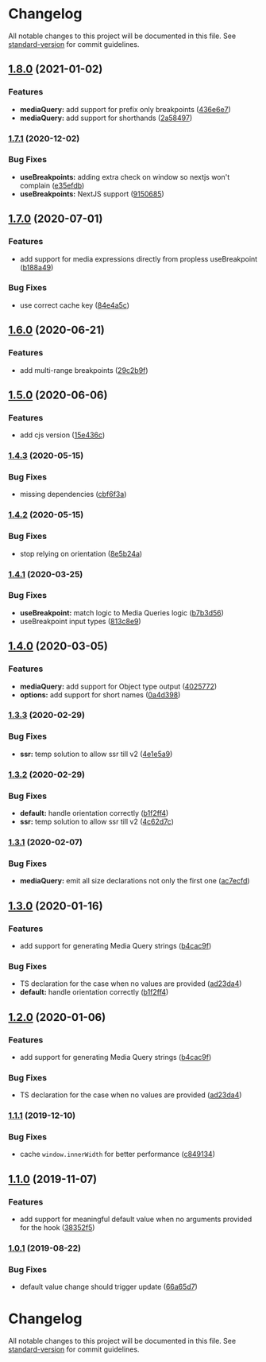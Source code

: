# Changelog

All notable changes to this project will be documented in this file. See [standard-version](https://github.com/conventional-changelog/standard-version) for commit guidelines.

## [1.8.0](https://github.com/wintercounter/use-breakpoint/compare/v1.7.1...v1.8.0) (2021-01-02)


### Features

* **mediaQuery:** add support for prefix only breakpoints ([436e6e7](https://github.com/wintercounter/use-breakpoint/commit/436e6e7cd50b5a8575170e3209e98a4751af4541))
* **mediaQuery:** add support for shorthands ([2a58497](https://github.com/wintercounter/use-breakpoint/commit/2a58497dd64130a4eb81f86a6cce8dcc2fe7f7a4))

### [1.7.1](https://github.com/wintercounter/use-breakpoint/compare/v1.7.0...v1.7.1) (2020-12-02)


### Bug Fixes

* **useBreakpoints:** adding extra check on window so nextjs won't complain ([e35efdb](https://github.com/wintercounter/use-breakpoint/commit/e35efdbcdf76878445a92934327c21e36fc1c187))
* **useBreakpoints:** NextJS support ([9150685](https://github.com/wintercounter/use-breakpoint/commit/915068574328c50bf77aec9c0746021f98fac3d6))

## [1.7.0](https://github.com/wintercounter/use-breakpoint/compare/v1.6.0...v1.7.0) (2020-07-01)


### Features

* add support for media expressions directly from propless useBreakpoint ([b188a49](https://github.com/wintercounter/use-breakpoint/commit/b188a49f65e3f15a03e8ccabd57f5d9f1988ad87))


### Bug Fixes

* use correct cache key ([84e4a5c](https://github.com/wintercounter/use-breakpoint/commit/84e4a5c41765f2a22b80e1a98381a97c79e59678))

## [1.6.0](https://github.com/wintercounter/use-breakpoint/compare/v1.5.0...v1.6.0) (2020-06-21)


### Features

* add multi-range breakpoints ([29c2b9f](https://github.com/wintercounter/use-breakpoint/commit/29c2b9f03899c756c7a6103bb28703112a300e36))

## [1.5.0](https://github.com/wintercounter/use-breakpoint/compare/v1.4.3...v1.5.0) (2020-06-06)


### Features

* add cjs version ([15e436c](https://github.com/wintercounter/use-breakpoint/commit/15e436c543958cb339980ea257462c31452beb91))

### [1.4.3](https://github.com/wintercounter/use-breakpoint/compare/v1.4.2...v1.4.3) (2020-05-15)


### Bug Fixes

* missing dependencies ([cbf6f3a](https://github.com/wintercounter/use-breakpoint/commit/cbf6f3a63487b134218f8a374d1d982c7a8d08f0))

### [1.4.2](https://github.com/wintercounter/use-breakpoint/compare/v1.4.1...v1.4.2) (2020-05-15)


### Bug Fixes

* stop relying on orientation ([8e5b24a](https://github.com/wintercounter/use-breakpoint/commit/8e5b24a61f90f5a91f7976bbbac33045454bd853))

### [1.4.1](https://github.com/wintercounter/use-breakpoint/compare/v1.4.0...v1.4.1) (2020-03-25)


### Bug Fixes

* **useBreakpoint:** match logic to Media Queries logic ([b7b3d56](https://github.com/wintercounter/use-breakpoint/commit/b7b3d56ae55859d97005d34a08d70075852789cd))
* useBreakpoint input types ([813c8e9](https://github.com/wintercounter/use-breakpoint/commit/813c8e9cb57ab7f13b69b2c4f41552cc02e30be4))

## [1.4.0](https://github.com/wintercounter/use-breakpoint/compare/v1.3.3...v1.4.0) (2020-03-05)


### Features

* **mediaQuery:** add support for Object type output ([4025772](https://github.com/wintercounter/use-breakpoint/commit/402577293a8818033cd3e8583892da03498e1bf8))
* **options:** add support for short names ([0a4d398](https://github.com/wintercounter/use-breakpoint/commit/0a4d3984f4cf7eb435b69e29dd345b27661b7e44))

### [1.3.3](https://github.com/wintercounter/use-breakpoint/compare/v1.3.2...v1.3.3) (2020-02-29)


### Bug Fixes

* **ssr:** temp solution to allow ssr till v2 ([4e1e5a9](https://github.com/wintercounter/use-breakpoint/commit/4e1e5a9b612f38bf1a5410cf30c23b2401aae275))

### [1.3.2](https://github.com/wintercounter/use-breakpoint/compare/v1.2.1...v1.3.2) (2020-02-29)


### Bug Fixes

* **default:** handle orientation correctly ([b1f2ff4](https://github.com/wintercounter/use-breakpoint/commit/b1f2ff4c1fe7a4e98fce75d3ca406529c59fa53f))
* **ssr:** temp solution to allow ssr till v2 ([4c62d7c](https://github.com/wintercounter/use-breakpoint/commit/4c62d7cf3f638c1de84c989d8561216176d940ec))

### [1.3.1](https://github.com/wintercounter/use-breakpoint/compare/v1.2.1...v1.3.1) (2020-02-07)

### Bug Fixes

* **mediaQuery:** emit all size declarations not only the first one ([ac7ecfd](https://github.com/wintercounter/use-breakpoint/commit/ac7ecfdc27336bb3738c0fcc967efb76b798ddd6))

## [1.3.0](https://github.com/wintercounter/use-breakpoint/compare/v1.2.0...v1.3.0) (2020-01-16)


### Features

* add support for generating Media Query strings ([b4cac9f](https://github.com/wintercounter/use-breakpoint/commit/b4cac9fea59f7e83e17683b839229ee9dfbe164e))


### Bug Fixes

* TS declaration for the case when no values are provided ([ad23da4](https://github.com/wintercounter/use-breakpoint/commit/ad23da4d7e8c5acf8672661e0ba50aae497fc260))
* **default:** handle orientation correctly ([b1f2ff4](https://github.com/wintercounter/use-breakpoint/commit/b1f2ff4c1fe7a4e98fce75d3ca406529c59fa53f))

## [1.2.0](https://github.com/wintercounter/use-breakpoint/compare/v1.1.1...v1.2.0) (2020-01-06)


### Features

* add support for generating Media Query strings ([b4cac9f](https://github.com/wintercounter/use-breakpoint/commit/b4cac9fea59f7e83e17683b839229ee9dfbe164e))


### Bug Fixes

* TS declaration for the case when no values are provided ([ad23da4](https://github.com/wintercounter/use-breakpoint/commit/ad23da4d7e8c5acf8672661e0ba50aae497fc260))

### [1.1.1](https://github.com/wintercounter/use-breakpoint/compare/v1.1.0...v1.1.1) (2019-12-10)


### Bug Fixes

* cache `window.innerWidth` for better performance ([c849134](https://github.com/wintercounter/use-breakpoint/commit/c8491348c08d07ac5cd1139788546d4e664a2ce7))

## [1.1.0](https://github.com/wintercounter/use-breakpoint/compare/v1.0.1...v1.1.0) (2019-11-07)


### Features

* add support for meaningful default value when no arguments provided for the hook ([38352f5](https://github.com/wintercounter/use-breakpoint/commit/38352f5))

### [1.0.1](https://github.com/wintercounter/use-breakpoint/compare/v1.0.0...v1.0.1) (2019-08-22)


### Bug Fixes

* default value change should trigger update ([66a65d7](https://github.com/wintercounter/use-breakpoint/commit/66a65d7))

# Changelog

All notable changes to this project will be documented in this file. See [standard-version](https://github.com/conventional-changelog/standard-version) for commit guidelines.
